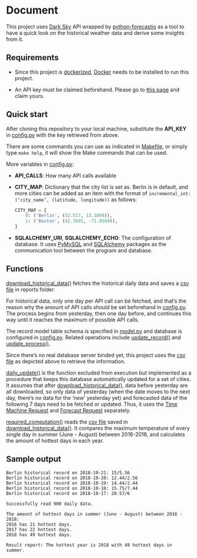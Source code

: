 # Document

This project uses [Dark Sky](https://darksky.net/) API wrapped by [python-forecastio](https://pypi.org/project/python-forecastio/) as a tool to have a quick look on the historical weather data and derive some insights from it.

## Requirements

* Since this project is [dockerized](Dockerfile), [Docker](https://docs.docker.com/install/) needs to be installed to run this project.

* An API key must be claimed beforehand. Please go to [this page](https://darksky.net/dev) and claim yours.

## Quick start

After cloning this repository to your local machine, substitute the **API_KEY** in [config.py](src/config.py#L3) with the key retrieved from above.

There are some commands you can use as indicated in [Makefile](Makefile), or simply type `make help`, it will show the Make commands that can be used.

More variables in [config.py](src/config.py):

* **API_CALLS**: How many API calls available

* **CITY_MAP**: Dictionary that the city list is set as. Berlin is in default, and more cities can be added as an item with the format of `incremental_int: (‘city_name’, (latitude, longitude))` as follows:
  ```py
  CITY_MAP = {
      0: ('Berlin', (52.517, 13.3899)),
      1: ('Boston', (42.3601, -71.0589)),
  }
  ```

* **SQLALCHEMY_URI**, **SQLALCHEMY_ECHO**: The configuration of database. It uses [PyMySQL](https://pypi.org/project/PyMySQL/) and [SQLAlchemy](https://pypi.org/project/SQLAlchemy/) packages as the communication tool between the program and database.

## Functions

[download_historical_data()](src/main.py#L15) fetches the historical daily data and saves a [csv file](src/reports/Berlin_report_sample.csv) in reports folder.

For historical data, only one day per API call can be fetched, and that’s the reason why the amount of API calls should be set beforehand in [config.py](src/config.py#L4). The process begins from yesterday, then one day before, and continues this way until it reaches the maximum of possible API calls.

The record model table schema is specified in [model.py](src/model.py#L8) and database is configured in [config.py](src/config.py#L10). Related operations include [update_record()](src/tools.py#L27) and [update_process()](src/main.py#L73).

Since there’s no real database server binded yet, this project uses the [csv file](src/reports/Berlin_report_sample.csv) as depicted above to retrieve the information.

[daily_update()](src/main.py#L62) is the function excluded from execution but implemented as a procedure that keeps this database automatically updated for a set of cities. It assumes that after [download_historical_data()](src/main.py#L15), data before yesterday are all downloaded, so only data of yesterday (when the date moves to the next day, there’s no data for the ‘new’ yesterday yet) and forecasted data of the following 7 days need to be fetched or updated. Thus, it uses the [Time Machine Request](https://darksky.net/dev/docs#time-machine-request) and [Forecast Request](https://darksky.net/dev/docs#forecast-request) separately.

[required_computation()](src/main.py#L100) reads the [csv file](src/reports/Berlin_report_sample.csv) saved in [download_historical_data()](src/main.py#L15). It compares the maximum temperature of every single day in summer (June - August) between 2016-2018, and calculates the amount of hottest days in each year.

## Sample output
```
Berlin historical record on 2018-10-21: 15/5.56
Berlin historical record on 2018-10-20: 12.44/2.56
Berlin historical record on 2018-10-19: 14.44/2.44
Berlin historical record on 2018-10-18: 15.75/7.44
Berlin historical record on 2018-10-17: 20.57/6

Successfully read 900 daily data.

The amount of hottest days in summer (June - August) between 2016 - 2018:
2016 has 21 hottest days.
2017 has 22 hottest days.
2018 has 49 hottest days.

Result report: The hottest year is 2018 with 49 hottest days in summer.
```
